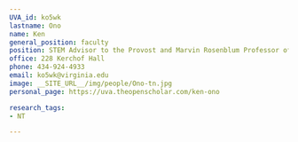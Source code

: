 ```yaml
---
UVA_id: ko5wk
lastname: Ono
name: Ken
general_position: faculty
position: STEM Advisor to the Provost and Marvin Rosenblum Professor of Mathematics
office: 228 Kerchof Hall 
phone: 434-924-4933
email: ko5wk@virginia.edu
image: __SITE_URL__/img/people/Ono-tn.jpg
personal_page: https://uva.theopenscholar.com/ken-ono

research_tags:
- NT

---
```

